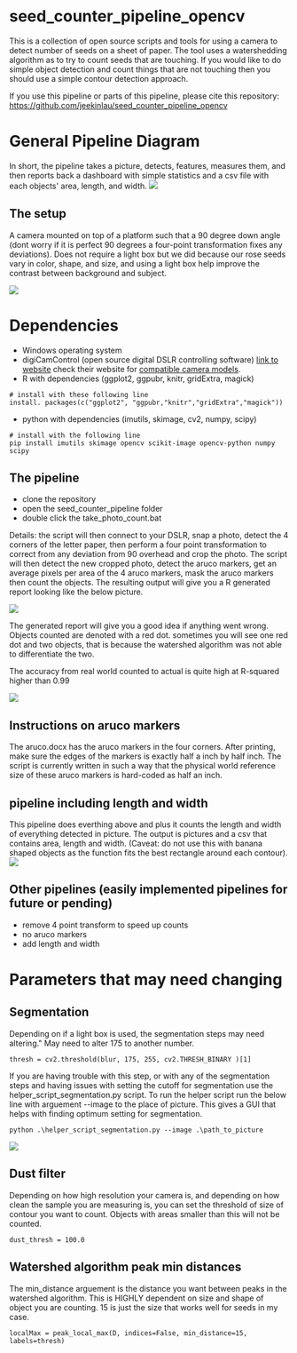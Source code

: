 # seed_counter_pipeline_opencv
This is a collection of open source scripts and tools for using a camera to detect number of seeds on a sheet of paper. The tool uses a watershedding algorithm as to try to count seeds that are touching. If you would like to do simple object detection and count things that are not touching then you should use a simple contour detection approach.


If you use this pipeline or parts of this pipeline, please cite this repository: https://github.com/jeekinlau/seed_counter_pipeline_opencv 


# General Pipeline Diagram
In short, the pipeline takes a picture, detects, features, measures them, and then reports back a dashboard with simple statistics and a csv file with each objects' area, length, and width.
![](resources/pipeline.png)

## The setup
A camera mounted on top of a platform such that a 90 degree down angle (dont worry if it is perfect 90 degrees a four-point transformation fixes any deviations). Does not require a light box but we did because our rose seeds vary in color, shape, and size, and using a light box help improve the contrast between background and subject.


![](resources/IMG_2889.jpg)


# Dependencies
- Windows operating system
- digiCamControl (open source digital DSLR controlling software) [link to website](https://digicamcontrol.com/) check their website for [compatible camera models](https://digicamcontrol.com/cameras).  
- R with dependencies (ggplot2, ggpubr, knitr, gridExtra, magick)
```
# install with these following line
install. packages(c("ggplot2", "ggpubr,"knitr","gridExtra","magick"))
```
- python with dependencies (imutils, skimage, cv2, numpy, scipy)
```
# install with the following line
pip install imutils skimage opencv scikit-image opencv-python numpy scipy
```

## The pipeline
- clone the repository
- open the seed_counter_pipeline folder
- double click the take_photo_count.bat

Details: the script will then connect to your DSLR, snap a photo, detect the 4 corners of the letter paper, then perform a four point transformation to correct from any deviation from 90 overhead and crop the photo. The script will then detect the new cropped photo, detect the aruco markers, get an average pixels per area of the 4 aruco markers, mask the aruco markers then count the objects. The resulting output will give you a R generated report looking like the below picture.

![](resources/Rplot.jpeg)

The generated report will give you a good idea if anything went wrong. Objects counted are denoted with a red dot. sometimes you will see one red dot and two objects, that is because the watershed algorithm was not able to differentiate the two.

The accuracy from real world counted to actual is quite high at R-squared higher than 0.99

![](resources/accuracy.jpg)

## Instructions on aruco markers
The aruco.docx has the aruco markers in the four corners. After printing, make sure the edges of the markers is exactly half a inch by half inch. The script is currently written in such a way that the physical world reference size of these aruco markers is hard-coded as half an inch. 


## pipeline including length and width
This pipeline does everthing above and plus it counts the length and width of everything detected in picture. The output is pictures and a csv that contains area, length and width. (Caveat: do not use this with banana shaped objects as the function fits the best rectangle around each contour).
![](resources/contours.jpg)




## Other pipelines (easily implemented pipelines for future or pending)
 - remove 4 point transform to speed up counts
 - no aruco markers
 - add length and width





 # Parameters that may need changing
## Segmentation 
Depending on if a light box is used, the segmentation steps may need altering." May need to alter 175 to another number.
```
thresh = cv2.threshold(blur, 175, 255, cv2.THRESH_BINARY )[1]
```

If you are having trouble with this step, or with any of the segmentation steps and having issues with setting the cutoff for segmentation use the helper_script_segmentation.py script. To run the helper script run the below line with arguement --image to the place of picture. This gives a GUI that helps with finding optimum setting for segmentation.

```
python .\helper_script_segmentation.py --image .\path_to_picture
```

![](./resources/Threshold_Demo.gif) 

## Dust filter
Depending on how high resolution your camera is, and depending on how clean the sample you are measuring is, you can set the threshold of size of contour you want to count. Objects with areas smaller than this will not be counted.

```
dust_thresh = 100.0
```
## Watershed algorithm peak min distances
The min_distance arguement is the distance you want between peaks in the watershed algorithm. This is HIGHLY dependent on size and shape of object you are counting. 15 is just the size that works well for seeds in my case.
```
localMax = peak_local_max(D, indices=False, min_distance=15, labels=thresh)
```


